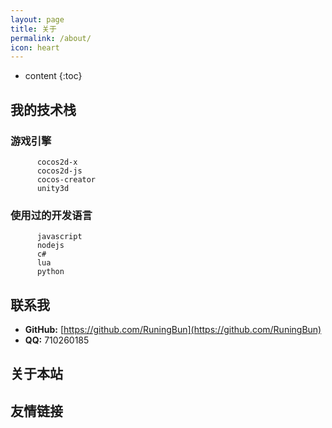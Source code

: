 ```yaml
---
layout: page
title: 关于
permalink: /about/
icon: heart
---
```


* content
{:toc}


## 我的技术栈

###  游戏引擎

          cocos2d-x
          cocos2d-js
          cocos-creator
          unity3d

###  使用过的开发语言

          javascript
          nodejs
          c#
          lua
          python


## 联系我

* **GitHub:**   [https://github.com/RuningBun](https://github.com/RuningBun)
* **QQ:**  710260185

## 关于本站

## 友情链接


